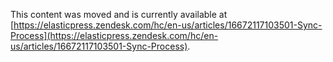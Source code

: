 This content was moved and is currently available at [https://elasticpress.zendesk.com/hc/en-us/articles/16672117103501-Sync-Process](https://elasticpress.zendesk.com/hc/en-us/articles/16672117103501-Sync-Process).